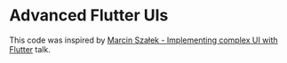 # Advanced Flutter UIs

This code was inspired by [Marcin Szałek - Implementing complex UI with Flutter](https://www.youtube.com/watch?v=FCyoHclCqc8) talk.
